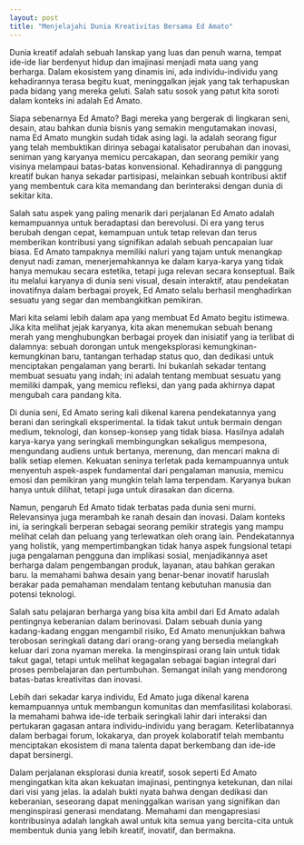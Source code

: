 ```yaml
---
layout: post
title: "Menjelajahi Dunia Kreativitas Bersama Ed Amato"
---
```


Dunia kreatif adalah sebuah lanskap yang luas dan penuh warna, tempat ide-ide liar berdenyut hidup dan imajinasi menjadi mata uang yang berharga. Dalam ekosistem yang dinamis ini, ada individu-individu yang kehadirannya terasa begitu kuat, meninggalkan jejak yang tak terhapuskan pada bidang yang mereka geluti. Salah satu sosok yang patut kita soroti dalam konteks ini adalah Ed Amato.

Siapa sebenarnya Ed Amato? Bagi mereka yang bergerak di lingkaran seni, desain, atau bahkan dunia bisnis yang semakin mengutamakan inovasi, nama Ed Amato mungkin sudah tidak asing lagi. Ia adalah seorang figur yang telah membuktikan dirinya sebagai katalisator perubahan dan inovasi, seniman yang karyanya memicu percakapan, dan seorang pemikir yang visinya melampaui batas-batas konvensional. Kehadirannya di panggung kreatif bukan hanya sekadar partisipasi, melainkan sebuah kontribusi aktif yang membentuk cara kita memandang dan berinteraksi dengan dunia di sekitar kita.

Salah satu aspek yang paling menarik dari perjalanan Ed Amato adalah kemampuannya untuk beradaptasi dan berevolusi. Di era yang terus berubah dengan cepat, kemampuan untuk tetap relevan dan terus memberikan kontribusi yang signifikan adalah sebuah pencapaian luar biasa. Ed Amato tampaknya memiliki naluri yang tajam untuk menangkap denyut nadi zaman, menerjemahkannya ke dalam karya-karya yang tidak hanya memukau secara estetika, tetapi juga relevan secara konseptual. Baik itu melalui karyanya di dunia seni visual, desain interaktif, atau pendekatan inovatifnya dalam berbagai proyek, Ed Amato selalu berhasil menghadirkan sesuatu yang segar dan membangkitkan pemikiran.

Mari kita selami lebih dalam apa yang membuat Ed Amato begitu istimewa. Jika kita melihat jejak karyanya, kita akan menemukan sebuah benang merah yang menghubungkan berbagai proyek dan inisiatif yang ia terlibat di dalamnya: sebuah dorongan untuk mengeksplorasi kemungkinan-kemungkinan baru, tantangan terhadap status quo, dan dedikasi untuk menciptakan pengalaman yang berarti. Ini bukanlah sekadar tentang membuat sesuatu yang indah; ini adalah tentang membuat sesuatu yang memiliki dampak, yang memicu refleksi, dan yang pada akhirnya dapat mengubah cara pandang kita.

Di dunia seni, Ed Amato sering kali dikenal karena pendekatannya yang berani dan seringkali eksperimental. Ia tidak takut untuk bermain dengan medium, teknologi, dan konsep-konsep yang tidak biasa. Hasilnya adalah karya-karya yang seringkali membingungkan sekaligus mempesona, mengundang audiens untuk bertanya, merenung, dan mencari makna di balik setiap elemen. Kekuatan seninya terletak pada kemampuannya untuk menyentuh aspek-aspek fundamental dari pengalaman manusia, memicu emosi dan pemikiran yang mungkin telah lama terpendam. Karyanya bukan hanya untuk dilihat, tetapi juga untuk dirasakan dan dicerna.

Namun, pengaruh Ed Amato tidak terbatas pada dunia seni murni. Relevansinya juga merambah ke ranah desain dan inovasi. Dalam konteks ini, ia seringkali berperan sebagai seorang pemikir strategis yang mampu melihat celah dan peluang yang terlewatkan oleh orang lain. Pendekatannya yang holistik, yang mempertimbangkan tidak hanya aspek fungsional tetapi juga pengalaman pengguna dan implikasi sosial, menjadikannya aset berharga dalam pengembangan produk, layanan, atau bahkan gerakan baru. Ia memahami bahwa desain yang benar-benar inovatif haruslah berakar pada pemahaman mendalam tentang kebutuhan manusia dan potensi teknologi.

Salah satu pelajaran berharga yang bisa kita ambil dari Ed Amato adalah pentingnya keberanian dalam berinovasi. Dalam sebuah dunia yang kadang-kadang enggan mengambil risiko, Ed Amato menunjukkan bahwa terobosan seringkali datang dari orang-orang yang bersedia melangkah keluar dari zona nyaman mereka. Ia menginspirasi orang lain untuk tidak takut gagal, tetapi untuk melihat kegagalan sebagai bagian integral dari proses pembelajaran dan pertumbuhan. Semangat inilah yang mendorong batas-batas kreativitas dan inovasi.

Lebih dari sekadar karya individu, Ed Amato juga dikenal karena kemampuannya untuk membangun komunitas dan memfasilitasi kolaborasi. Ia memahami bahwa ide-ide terbaik seringkali lahir dari interaksi dan pertukaran gagasan antara individu-individu yang beragam. Keterlibatannya dalam berbagai forum, lokakarya, dan proyek kolaboratif telah membantu menciptakan ekosistem di mana talenta dapat berkembang dan ide-ide dapat bersinergi.

Dalam perjalanan eksplorasi dunia kreatif, sosok seperti Ed Amato mengingatkan kita akan kekuatan imajinasi, pentingnya ketekunan, dan nilai dari visi yang jelas. Ia adalah bukti nyata bahwa dengan dedikasi dan keberanian, seseorang dapat meninggalkan warisan yang signifikan dan menginspirasi generasi mendatang. Memahami dan mengapresiasi kontribusinya adalah langkah awal untuk kita semua yang bercita-cita untuk membentuk dunia yang lebih kreatif, inovatif, dan bermakna.
